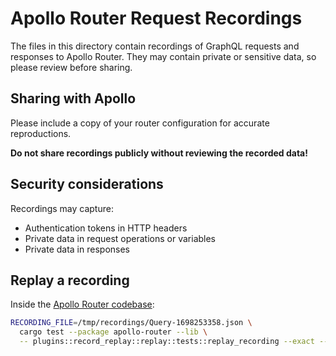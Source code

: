 # Apollo Router Request Recordings

The files in this directory contain recordings of GraphQL requests and responses to Apollo Router. They may contain private or sensitive data, so please review before sharing.

## Sharing with Apollo

Please include a copy of your router configuration for accurate reproductions.

**Do not share recordings publicly without reviewing the recorded data!**

## Security considerations

Recordings may capture:

- Authentication tokens in HTTP headers
- Private data in request operations or variables
- Private data in responses

## Replay a recording

Inside the [Apollo Router codebase](https://www.github.com/apollographql/router):

```sh
RECORDING_FILE=/tmp/recordings/Query-1698253358.json \
  cargo test --package apollo-router --lib \
  -- plugins::record_replay::replay::tests::replay_recording --exact --nocapture
```
